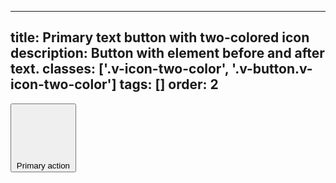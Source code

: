 <!--
 *              © 2025 Visa
 *
 * Licensed under the Apache License, Version 2.0 (the "License");
 * you may not use this file except in compliance with the License.
 * You may obtain a copy of the License at
 *
 *         http://www.apache.org/licenses/LICENSE-2.0
 *
 * Unless required by applicable law or agreed to in writing, software
 * distributed under the License is distributed on an "AS IS" BASIS,
 * WITHOUT WARRANTIES OR CONDITIONS OF ANY KIND, either express or implied.
 * See the License for the specific language governing permissions and
 * limitations under the License.
 *
 -->
---
title: Primary text button with two-colored icon
description: Button with element before and after text. 
classes: ['.v-icon-two-color', '.v-button.v-icon-two-color']
tags: []
order: 2
---

<button class="v-button v-icon-two-color" type="button">
  <svg aria-hidden="true" class="v-icon v-icon-visa v-icon-tiny" focusable="false" viewbox="0 0 16 16">
    <use href="#visa-file-upload-tiny">
    </use>
  </svg>
  Primary action
</button>
